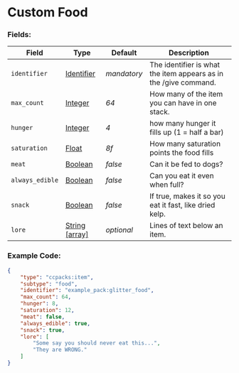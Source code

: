 # Custom Food

### Fields:

   Field   | Type | Default | Description
-----------|------|---------|-------------
`identifier` | [Identifier]() | *mandatory* | The identifier is what the item appears as in the /give command.
`max_count` | [Integer]() | *64* | How many of the item you can have in one stack.
`hunger` | [Integer]() | *4* | how many hunger it fills up (1 = half a bar)
`saturation` | [Float]() | *8f* | How many saturation points the food fills
`meat` | [Boolean]() | *false* | Can it be fed to dogs?
`always_edible` | [Boolean]() | *false* | Can you eat it even when full?
`snack` | [Boolean]() | *false* | If true, makes it so you eat it fast, like dried kelp.
`lore` | [String [array]]() | *optional* | Lines of text below an item.

### Example Code:

```json
{
    "type": "ccpacks:item",
    "subtype": "food",
    "identifier": "example_pack:glitter_food",
    "max_count": 64,
    "hunger": 8,
    "saturation": 12,
    "meat": false,
    "always_edible": true,
    "snack": true,
    "lore": [
        "Some say you should never eat this...",
		"They are WRONG."
    ]
}
```
